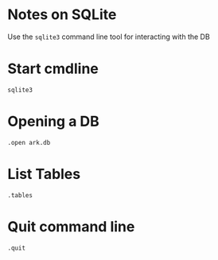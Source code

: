 # Notes on SQLite

Use the `sqlite3` command line tool for interacting with the DB

# Start cmdline

```
sqlite3
```

# Opening a DB

```
.open ark.db
```

# List Tables

```
.tables
```

# Quit command line

```
.quit
```
